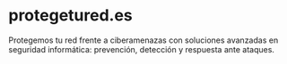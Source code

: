 # protegetured.es
Protegemos tu red frente a ciberamenazas con soluciones avanzadas en seguridad informática: prevención, detección y respuesta ante ataques.
